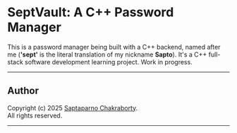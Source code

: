 # SeptVault: A C++ Password Manager

This is a password manager being built with a C++ backend, named after me (**'sept'** is the literal translation of my nickname **Sapto**). It's a C++ full-stack software development learning project. Work in progress.

---

## Author

Copyright (c) 2025 [Saptaparno Chakraborty](https://github.com/schak04).  
All rights reserved.

---
